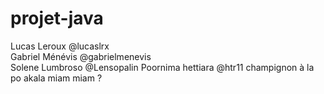 # projet-java


Lucas Leroux @lucaslrx  
Gabriel Ménévis @gabrielmenevis  
Solene Lumbroso @Lensopalin
Poornima hettiara @htr11
champignon à la po
akala miam miam ? 